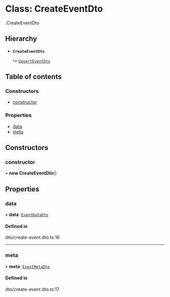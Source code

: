 # Class: CreateEventDto

[<internal>](../wiki/%3Cinternal%3E).CreateEventDto

## Hierarchy

- **`CreateEventDto`**

  ↳ [`UpsertEventDto`](../wiki/%3Cinternal%3E.UpsertEventDto)

## Table of contents

### Constructors

- [constructor](../wiki/%3Cinternal%3E.CreateEventDto#constructor)

### Properties

- [data](../wiki/%3Cinternal%3E.CreateEventDto#data)
- [meta](../wiki/%3Cinternal%3E.CreateEventDto#meta)

## Constructors

### constructor

• **new CreateEventDto**()

## Properties

### data

• **data**: [`EventDataDto`](../wiki/%3Cinternal%3E.EventDataDto)

#### Defined in

dto/create-event.dto.ts:16

___

### meta

• **meta**: [`EventMetaDto`](../wiki/%3Cinternal%3E.EventMetaDto)

#### Defined in

dto/create-event.dto.ts:17
